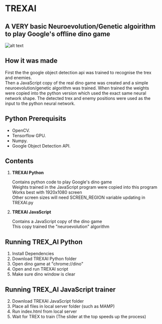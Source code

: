 # TREXAI
## A VERY basic Neuroevolution/Genetic algoirithm to play Google's offline dino game

![alt text](https://github.com/Will-J-Gale/TREXAI/blob/master/Images/TREXAI.gif)

## How it was made
First the the google object detection api was trained to recognise the trex and enemies.  
Then a JavaScript copy of the real dino game was created and a simple neuroevolution/genetic algorithm was trained.
When trained the weights were copied into the python version which used the exact same neural network shape.
The detected trex and enemy positions were used as the input to the python neural network.
## Python Prerequisits

* OpenCV.
* Tensorflow GPU.
* Numpy.
* Google Object Detection API.

## Contents

1. **TREXAI Python** 

   Contains python code to play Google's dino game  
   Weights trained in the JavaScript program were copied into this program  
   Works best with 1920x1080 screen  
   Other screen sizes will need SCREEN_REGION variable updating in TREXAI.py
  
2. **TREXAI JavaScript** 
   
   Contains a JavaScript copy of the dino game  
   This copy trained the "neuroevolution" algorithm  
  
## Running TREX_AI Python

   1. Install Dependencies
   2. Download TREXAI Python folder
   3. Open dino game at "chrome://dino"
   4. Open and run TREXAI script
   5. Make sure dino window is clear
   
## Running TREX_AI JavaScript trainer

   2. Download TREXAI JavaScript folder
   3. Place all files in local server folder (such as MAMP)
   4. Run index.html from local server
   5. Wait for TREX to train (The slider at the top speeds up the process)

